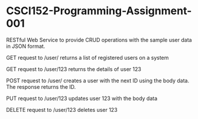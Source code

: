 # CSCI152-Programming-Assignment-001
RESTful Web Service to provide  CRUD operations with the sample user data in JSON format.

GET request to /user/ returns a list of registered users on a system

GET request to /user/123 returns the details of user 123

POST request to /user/ creates a user with the next ID using the body data. The response returns the ID.

PUT request to /user/123 updates user 123 with the body data

DELETE request to /user/123 deletes user 123
